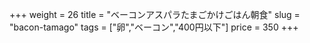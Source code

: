 +++
weight = 26
title  = "ベーコンアスパラたまごかけごはん朝食"
slug   = "bacon-tamago"
tags   = ["卵","ベーコン","400円以下"]
price  = 350
+++


